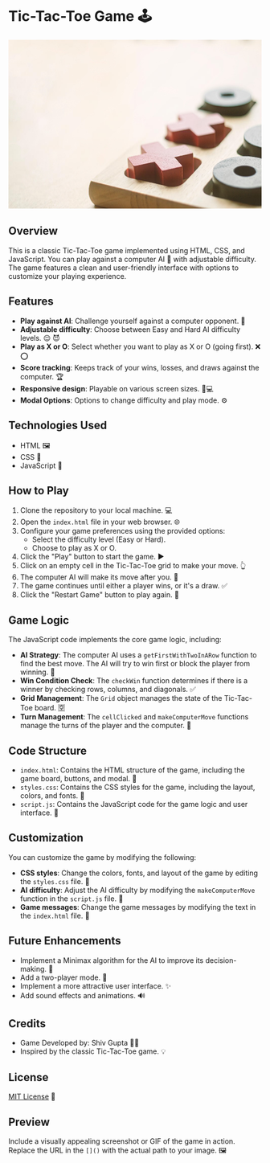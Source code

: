 # Tic-Tac-Toe Game 🕹️

![alt text](https://github.com/Shivgupta2983/Tic-Tac-Toe/blob/797de5fe59149965600f8ae8823f78b5a9ba8449/Background%20Image.png)


## Overview

This is a classic Tic-Tac-Toe game implemented using HTML, CSS, and JavaScript. You can play against a computer AI 🤖 with adjustable difficulty. The game features a clean and user-friendly interface with options to customize your playing experience.

## Features

*   **Play against AI**: Challenge yourself against a computer opponent. 🧠
*   **Adjustable difficulty**: Choose between Easy and Hard AI difficulty levels. 😌 😈
*   **Play as X or O**: Select whether you want to play as X or O (going first). ❌ ⭕
*   **Score tracking**: Keeps track of your wins, losses, and draws against the computer. 🏆
*   **Responsive design**: Playable on various screen sizes. 📱💻
*   **Modal Options**: Options to change difficulty and play mode. ⚙️

## Technologies Used

*   HTML 🖼️
*   CSS 🎨
*   JavaScript 📜

## How to Play

1.  Clone the repository to your local machine. 💻
2.  Open the `index.html` file in your web browser. 🌐
3.  Configure your game preferences using the provided options:
    *   Select the difficulty level (Easy or Hard).
    *   Choose to play as X or O.
4.  Click the "Play" button to start the game. ▶️
5.  Click on an empty cell in the Tic-Tac-Toe grid to make your move. 👆
6.  The computer AI will make its move after you. 🤖
7.  The game continues until either a player wins, or it's a draw. ✅
8.  Click the "Restart Game" button to play again. 🔄

## Game Logic

The JavaScript code implements the core game logic, including:

*   **AI Strategy**: The computer AI uses a `getFirstWithTwoInARow` function to find the best move. The AI will try to win first or block the player from winning. 🤖
*   **Win Condition Check**: The `checkWin` function determines if there is a winner by checking rows, columns, and diagonals. ✅
*   **Grid Management**: The `Grid` object manages the state of the Tic-Tac-Toe board. 🈳
*   **Turn Management**: The `cellClicked` and `makeComputerMove` functions manage the turns of the player and the computer. 🔄

## Code Structure

*   `index.html`: Contains the HTML structure of the game, including the game board, buttons, and modal. 🧱
*   `styles.css`: Contains the CSS styles for the game, including the layout, colors, and fonts. 🎨
*   `script.js`: Contains the JavaScript code for the game logic and user interface. 📜

## Customization

You can customize the game by modifying the following:

*   **CSS styles**: Change the colors, fonts, and layout of the game by editing the `styles.css` file. 🎨
*   **AI difficulty**: Adjust the AI difficulty by modifying the `makeComputerMove` function in the `script.js` file. 🤖
*   **Game messages**: Change the game messages by modifying the text in the `index.html` file. 💬

## Future Enhancements

*   Implement a Minimax algorithm for the AI to improve its decision-making. 🧠
*   Add a two-player mode. 👥
*   Implement a more attractive user interface. ✨
*   Add sound effects and animations. 🔊

## Credits

*   Game Developed by: Shiv Gupta 👨‍💻
*   Inspired by the classic Tic-Tac-Toe game. 💡

## License

[MIT License](LICENSE) 📝

## Preview

Include a visually appealing screenshot or GIF of the game in action. Replace the URL in the `[]()` with the actual path to your image. 🖼️


